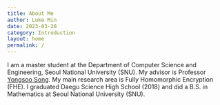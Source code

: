 ```yaml
---
title: About Me
author: Luke Min
date: 2023-03-20
category: Introduction
layout: home
permalink: /
---
```


I am a master student at the Department of Computer Science and Engineering, Seoul National University (SNU). My advisor is Professor [Yongsoo Song]. My main research area is Fully Homomorphic Encryption (FHE). I graduated Daegu Science High School (2018) and did a B.S. in Mathematics at Seoul National University (SNU).

[Yongsoo Song]: https://yongsoosong.github.io